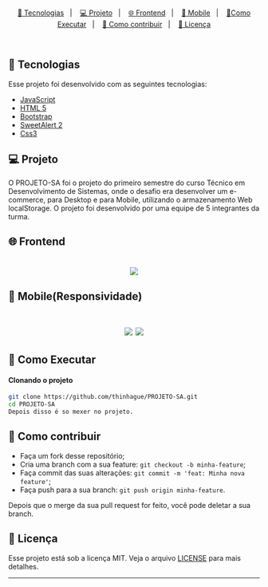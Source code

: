 
<p align="center">
  <a href="#-tecnologias">🚀 Tecnologias</a>&nbsp;&nbsp;&nbsp;|&nbsp;&nbsp;&nbsp;
  <a href="#-projeto">💻 Projeto</a>&nbsp;&nbsp;&nbsp;|&nbsp;&nbsp;&nbsp;
  <a href="#-frontend">🌐 Frontend</a>&nbsp;&nbsp;&nbsp;|&nbsp;&nbsp;&nbsp;
  <a href="#-mobile(Responsividade)">📱 Mobile</a>&nbsp;&nbsp;&nbsp;|&nbsp;&nbsp;&nbsp;
  <a href="#-como-executar">🔖Como Executar</a>&nbsp;&nbsp;&nbsp;|&nbsp;&nbsp;&nbsp;
  <a href="#-como-contribuir">🤔 Como contribuir</a>&nbsp;&nbsp;&nbsp;|&nbsp;&nbsp;&nbsp;
  <a href="#-licença">🧾 Licença</a>
</p>

<br>

## 🚀 Tecnologias

Esse projeto foi desenvolvido com as seguintes tecnologias:

- [JavaScript]()
- [HTML 5]()
- [Bootstrap]()
- [SweetAlert 2]()
- [Css3]()

## 💻 Projeto
O PROJETO-SA foi o projeto do primeiro semestre do curso Técnico em Desenvolvimento de Sistemas, onde o desafio era desenvolver
um e-commerce, para Desktop e para Mobile, utilizando o armazenamento Web localStorage. O projeto foi desenvolvido por 
uma equipe de 5 integrantes da turma. 



## 🌐 Frontend
<h1 align="center">
    <img  src="https://media.giphy.com/media/4E6Bml9ALTNcnTmGBT/giphy.gif?cid=790b7611a67f64bf56335f694c135f7fdd988d90a386005e&rid=giphy.gif&ct=g" />
</h1>

## 📱 Mobile(Responsividade)
<h1 align="center">
    <img  src="https://media.giphy.com/media/taorFvXxyYVEAZlmH8/giphy.gif?cid=790b761198ac92435acc843e69026b4ddf3758f2d7232f25&rid=giphy.gif&ct=g" />
    <img  src="https://media.giphy.com/media/lhZl92SXid1xcIMMhC/giphy.gif?cid=790b76111b10a94eebdd9c1c679543c4e74c4f4b94575177&rid=giphy.gif&ct=g" />
</h1>

    
## 🔖 Como Executar

#### Clonando o projeto
```sh
git clone https://github.com/thinhague/PROJETO-SA.git
cd PROJETO-SA
Depois disso é so mexer no projeto.
```


## 🤔 Como contribuir

- Faça um fork desse repositório;
- Cria uma branch com a sua feature: `git checkout -b minha-feature`;
- Faça commit das suas alterações: `git commit -m 'feat: Minha nova feature'`;
- Faça push para a sua branch: `git push origin minha-feature`.

Depois que o merge da sua pull request for feito, você pode deletar a sua branch.


## 🧾 Licença

Esse projeto está sob a licença MIT. Veja o arquivo [LICENSE](LICENSE.md) para mais detalhes.

---


